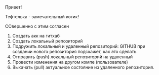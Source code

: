 Привет!

Тефтелька - замечательный котик!

СОвершенно с этим согласен

1. Создать акк на гитхаб
2. Создать локальный репозиторий
3. Подружить локальный и удаленный репозиторий: GITHUB при создании нового репозитория подскажет, как это сделать
4. Отправить (push) локальный репозиторий на удаленный
5. Провести изменения на другом компе (пользователе)
6. Выкачать (pull) актуальное состояние из удаленного репозитория.
